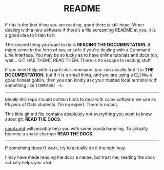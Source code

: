 # <p align='center'> README </p>
If this is the first thing you are reading, good there is still hope. When dealing with a new software if there's a file screaming README at you, it is a good idea to listen to it.

The second thing you want to do is **READING THE DOCUMENTATION**. It might come in the form of `man`, or `info` if you're dealing with a Command Line Interface. You may be so lucky as to have online tutorials and docs (oh, wait... GIT HAS THEM), READ THEM. There is no escape to reading stuff.

If you need help with a particular command, you can usually find it in **THE DOCUMENTATION**, but if it is a small thing, and you are using a CLI like a good honest goblin, then you can kindly ask your trusted local terminal with something like `[COMMAND] -h`.

---
Ideally this repo should contain hints to deal with some software we use as Physics of Data students. I'm no expert. There is no but.

This little [git.md](https://github.com/GioMai24/A-PoD-guide-to-Gitting-good/blob/main/git.md) file contains absolutely not everything you want to know about git. **READ THE DOCS**.

[conda.md](https://github.com/GioMai24/A-PoD-guide-to-Git-gud/blob/main/conda.md) will possibly help you with some conda handling. To actually become a snake charmer **READ THE DOCS**.

---
If something doesn't work, try to actually do it the right way.

I may have made reading the docs a meme, but trust me, reading the docs actually helps you a lot.
